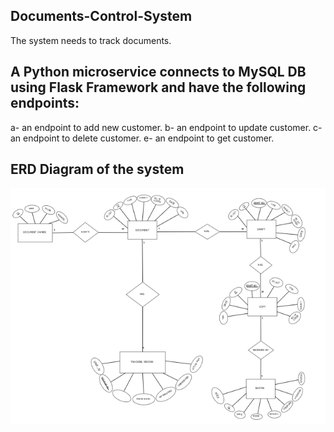 ## Documents-Control-System
The system needs to track documents.  

<h2>A Python microservice connects to MySQL DB using Flask Framework and have the following endpoints:</h2>
a- an endpoint to add new customer.
b- an endpoint to update customer.
c- an endpoint to delete customer.
e- an endpoint to get customer.

## ERD Diagram of the system 
<img src="ERD.PNG" alt="ERD Diagram" width="800px">  




